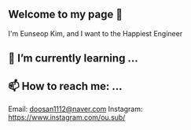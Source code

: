 ## Welcome to my page 👋
I'm Eunseop Kim, and I want to the Happiest Engineer
## 🌱 I’m currently learning ...

## 📫 How to reach me: ...

Email: doosan1112@naver.com
Instagram: https://www.instagram.com/ou.sub/





<!--
**KimEunSeop/KimEunSeop** is a ✨ _special_ ✨ repository because its `README.md` (this file) appears on your GitHub profile.

Here are some ideas to get you started:

- 🔭 I’m currently working on ...
- 🌱 I’m currently learning ...
- 👯 I’m looking to collaborate on ...
- 🤔 I’m looking for help with ...
- 💬 Ask me about ...
- 📫 How to reach me: ...
- 😄 Pronouns: ...
- ⚡ Fun fact: ...
-->
